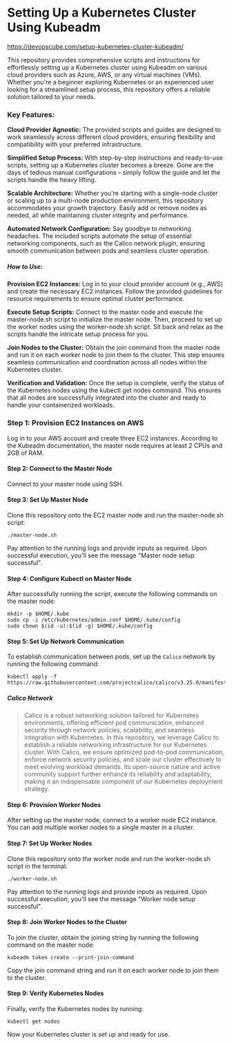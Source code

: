 # Setting Up a Kubernetes Cluster Using Kubeadm
https://devopscube.com/setup-kubernetes-cluster-kubeadm/

This repository provides comprehensive scripts and instructions for effortlessly setting up a Kubernetes cluster using Kubeadm on various cloud providers such as Azure, AWS, or any virtual machines (VMs). Whether you're a beginner exploring Kubernetes or an experienced user looking for a streamlined setup process, this repository offers a reliable solution tailored to your needs.

### Key Features:

**Cloud Provider Agnostic:**
The provided scripts and guides are designed to work seamlessly across different cloud providers, ensuring flexibility and compatibility with your preferred infrastructure.

**Simplified Setup Process:**
With step-by-step instructions and ready-to-use scripts, setting up a Kubernetes cluster becomes a breeze. Gone are the days of tedious manual configurations – simply follow the guide and let the scripts handle the heavy lifting.

**Scalable Architecture:**
Whether you're starting with a single-node cluster or scaling up to a multi-node production environment, this repository accommodates your growth trajectory. Easily add or remove nodes as needed, all while maintaining cluster integrity and performance.

**Automated Network Configuration:**
Say goodbye to networking headaches. The included scripts automate the setup of essential networking components, such as the Calico network plugin, ensuring smooth communication between pods and seamless cluster operation.

##### How to Use:
**Provision EC2 Instances:**
Log in to your cloud provider account (e.g., AWS) and create the necessary EC2 instances. Follow the provided guidelines for resource requirements to ensure optimal cluster performance.

**Execute Setup Scripts:**
Connect to the master node and execute the master-node.sh script to initialize the master node. Then, proceed to set up the worker nodes using the worker-node.sh script. Sit back and relax as the scripts handle the intricate setup process for you.

**Join Nodes to the Cluster:**
Obtain the join command from the master node and run it on each worker node to join them to the cluster. This step ensures seamless communication and coordination across all nodes within the Kubernetes cluster.

**Verification and Validation:**
Once the setup is complete, verify the status of the Kubernetes nodes using the kubectl get nodes command. This ensures that all nodes are successfully integrated into the cluster and ready to handle your containerized workloads.

### Step 1: Provision EC2 Instances on AWS
Log in to your AWS account and create three EC2 instances. According to the Kubeadm documentation, the master node requires at least 2 CPUs and 2GB of RAM.

#### Step 2: Connect to the Master Node
Connect to your master node using SSH.

#### Step 3: Set Up Master Node
Clone this repository onto the EC2 master node and run the master-node.sh script:
```
./master-node.sh
```
Pay attention to the running logs and provide inputs as required. Upon successful execution, you'll see the message "Master node setup successful".

#### Step 4: Configure Kubectl on Master Node
After successfully running the script, execute the following commands on the master node:
```
mkdir -p $HOME/.kube
sudo cp -i /etc/kubernetes/admin.conf $HOME/.kube/config
sudo chown $(id -u):$(id -g) $HOME/.kube/config
```

#### Step 5: Set Up Network Communication
To establish communication between pods, set up the `Calico` network by running the following command:
```
kubectl apply -f https://raw.githubusercontent.com/projectcalico/calico/v3.25.0/manifests/calico.yaml
```
##### Calico Network
> Calico is a robust networking solution tailored for Kubernetes environments, offering efficient pod communication, enhanced security through network policies, scalability, and seamless integration with Kubernetes. In this repository, we leverage Calico to establish a reliable networking infrastructure for our Kubernetes cluster. With Calico, we ensure optimized pod-to-pod communication, enforce network security policies, and scale our cluster effectively to meet evolving workload demands. Its open-source nature and active community support further enhance its reliability and adaptability, making it an indispensable component of our Kubernetes deployment strategy.

#### Step 6: Provision Worker Nodes
After setting up the master node, connect to a worker node EC2 instance. You can add multiple worker nodes to a single master in a cluster.

#### Step 7: Set Up Worker Nodes
Clone this repository onto the worker node and run the worker-node.sh script in the terminal:
```
./worker-node.sh
```
Pay attention to the running logs and provide inputs as required. Upon successful execution, you'll see the message "Worker node setup successful".

#### Step 8: Join Worker Nodes to the Cluster
To join the cluster, obtain the joining string by running the following command on the master node:
```
kubeadm token create --print-join-command
```
Copy the join command string and run it on each worker node to join them to the cluster.

#### Step 9: Verify Kubernetes Nodes
Finally, verify the Kubernetes nodes by running:
```
kubectl get nodes
```

Now your Kubernetes cluster is set up and ready for use.

